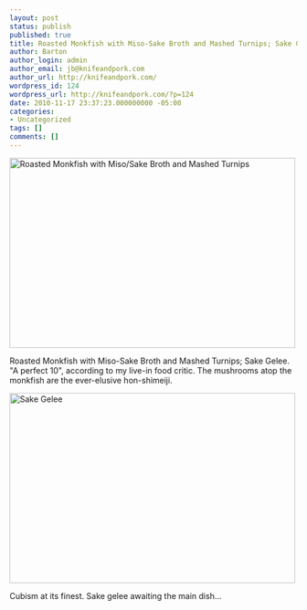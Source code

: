 ```yaml
---
layout: post
status: publish
published: true
title: Roasted Monkfish with Miso-Sake Broth and Mashed Turnips; Sake Gelee
author: Barton
author_login: admin
author_email: jb@knifeandpork.com
author_url: http://knifeandpork.com/
wordpress_id: 124
wordpress_url: http://knifeandpork.com/?p=124
date: 2010-11-17 23:37:23.000000000 -05:00
categories:
- Uncategorized
tags: []
comments: []
---
```

<a title="Roasted Monkfish with Miso/Sake Broth and Mashed Turnips by phy5ics, on Flickr" href="http://www.flickr.com/photos/phy5ics/5173635247/"><img src="http://farm5.static.flickr.com/4088/5173635247_ce1f58a2d5.jpg" alt="Roasted Monkfish with Miso/Sake Broth and Mashed Turnips" width="500" height="333" /></a>

Roasted Monkfish with Miso-Sake Broth and Mashed Turnips; Sake Gelee.  "A perfect 10", according to my live-in food critic.  The mushrooms atop the monkfish are the ever-elusive hon-shimeiji.

<a title="Sake Gelee by phy5ics, on Flickr" href="http://www.flickr.com/photos/phy5ics/5173634651/"><img src="http://farm5.static.flickr.com/4110/5173634651_0f4907bc02.jpg" alt="Sake Gelee" width="500" height="333" /></a>

Cubism at its finest.  Sake gelee awaiting the main dish...
